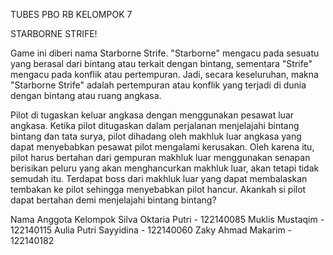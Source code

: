 TUBES PBO RB KELOMPOK 7

STARBORNE STRIFE!

Game ini diberi nama Starborne Strife. "Starborne" mengacu pada sesuatu yang berasal dari bintang atau terkait dengan bintang, sementara "Strife" mengacu pada konflik atau pertempuran. Jadi, secara keseluruhan, makna "Starborne Strife" adalah pertempuran atau konflik yang terjadi di dunia dengan bintang atau ruang angkasa.

Pilot di tugaskan keluar angkasa dengan menggunakan pesawat luar angkasa. Ketika pilot ditugaskan dalam perjalanan menjelajahi bintang bintang dan tata surya, pilot dihadang oleh makhluk luar angkasa yang dapat menyebabkan pesawat pilot mengalami kerusakan. Oleh karena itu, pilot harus bertahan dari gempuran makhluk luar menggunakan senapan berisikan peluru yang akan menghancurkan makhluk luar, akan tetapi tidak semudah itu. Terdapat boss dari makhluk luar yang dapat membalaskan tembakan ke pilot sehingga menyebabkan pilot hancur. Akankah si pilot dapat bertahan demi menjelajahi bintang bintang?

Nama Anggota Kelompok
Silva Oktaria Putri - 122140085
Muklis Mustaqim - 122140115
Aulia Putri Sayyidina - 122140060
Zaky Ahmad Makarim - 122140182


